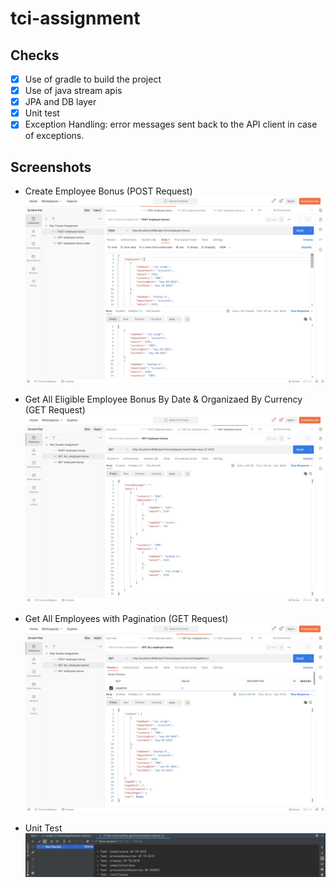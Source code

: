 # tci-assignment

## Checks
- [X] Use of gradle to build the project
- [X] Use of java stream apis
- [X] JPA and DB layer
- [X] Unit test
- [X] Exception Handling: error messages sent back to the API client in case of exceptions.

## Screenshots
- Create Employee Bonus (POST Request)
![POST Request](Screenshots/Screenshot%202023-10-29%20at%207.43.53%20PM.png)

- Get All Eligible Employee Bonus By Date & Organizaed By Currency (GET Request)
![GET All Eligible Employee Request](Screenshots/Screenshot%202023-10-29%20at%207.47.29%20PM.png)

- Get All Employees with Pagination (GET Request)
![GET All Employees Request](Screenshots/Screenshot%202023-10-29%20at%207.48.40%20PM.png)

- Unit Test
![Unit Test](Screenshots/Screenshot%202023-10-29%20at%208.37.23%20PM.png)
